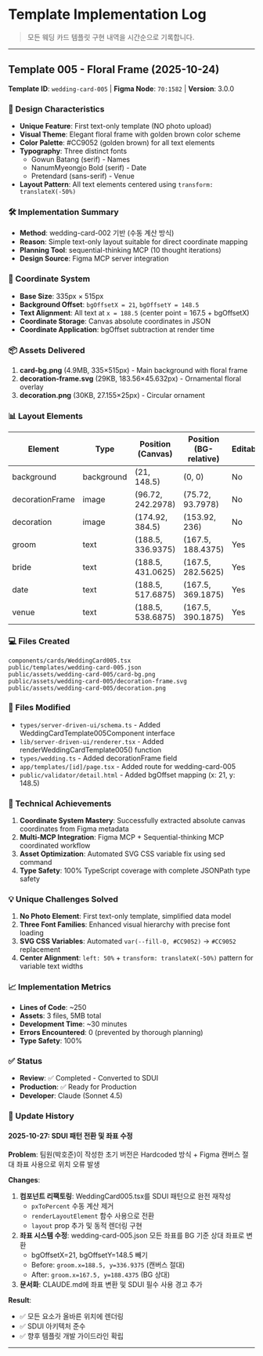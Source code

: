 # Template Implementation Log

> 모든 웨딩 카드 템플릿 구현 내역을 시간순으로 기록합니다.

---

## Template 005 - Floral Frame (2025-10-24)

**Template ID**: `wedding-card-005` | **Figma Node**: `70:1582` | **Version**: 3.0.0

### 🎨 Design Characteristics
- **Unique Feature**: First text-only template (NO photo upload)
- **Visual Theme**: Elegant floral frame with golden brown color scheme
- **Color Palette**: #CC9052 (golden brown) for all text elements
- **Typography**: Three distinct fonts
  - Gowun Batang (serif) - Names
  - NanumMyeongjo Bold (serif) - Date
  - Pretendard (sans-serif) - Venue
- **Layout Pattern**: All text elements centered using `transform: translateX(-50%)`

### 🛠️ Implementation Summary
- **Method**: wedding-card-002 기반 (수동 계산 방식)
- **Reason**: Simple text-only layout suitable for direct coordinate mapping
- **Planning Tool**: sequential-thinking MCP (10 thought iterations)
- **Design Source**: Figma MCP server integration

### 📐 Coordinate System
- **Base Size**: 335px × 515px
- **Background Offset**: `bgOffsetX = 21`, `bgOffsetY = 148.5`
- **Text Alignment**: All text at `x = 188.5` (center point = 167.5 + bgOffsetX)
- **Coordinate Storage**: Canvas absolute coordinates in JSON
- **Coordinate Application**: bgOffset subtraction at render time

### 📦 Assets Delivered
1. **card-bg.png** (4.9MB, 335×515px) - Main background with floral frame
2. **decoration-frame.svg** (29KB, 183.56×45.632px) - Ornamental floral overlay
3. **decoration.png** (30KB, 27.155×25px) - Circular ornament

### 📊 Layout Elements

| Element | Type | Position (Canvas) | Position (BG-relative) | Editable |
|---------|------|-------------------|------------------------|----------|
| background | background | (21, 148.5) | (0, 0) | No |
| decorationFrame | image | (96.72, 242.2978) | (75.72, 93.7978) | No |
| decoration | image | (174.92, 384.5) | (153.92, 236) | No |
| groom | text | (188.5, 336.9375) | (167.5, 188.4375) | Yes |
| bride | text | (188.5, 431.0625) | (167.5, 282.5625) | Yes |
| date | text | (188.5, 517.6875) | (167.5, 369.1875) | Yes |
| venue | text | (188.5, 538.6875) | (167.5, 390.1875) | Yes |

### 💻 Files Created
```
components/cards/WeddingCard005.tsx
public/templates/wedding-card-005.json
public/assets/wedding-card-005/card-bg.png
public/assets/wedding-card-005/decoration-frame.svg
public/assets/wedding-card-005/decoration.png
```

### 📝 Files Modified
- `types/server-driven-ui/schema.ts` - Added WeddingCardTemplate005Component interface
- `lib/server-driven-ui/renderer.tsx` - Added renderWeddingCardTemplate005() function
- `types/wedding.ts` - Added decorationFrame field
- `app/templates/[id]/page.tsx` - Added route for wedding-card-005
- `public/validator/detail.html` - Added bgOffset mapping (x: 21, y: 148.5)

### 🎯 Technical Achievements
1. **Coordinate System Mastery**: Successfully extracted absolute canvas coordinates from Figma metadata
2. **Multi-MCP Integration**: Figma MCP + Sequential-thinking MCP coordinated workflow
3. **Asset Optimization**: Automated SVG CSS variable fix using sed command
4. **Type Safety**: 100% TypeScript coverage with complete JSONPath type safety

### 💡 Unique Challenges Solved
1. **No Photo Element**: First text-only template, simplified data model
2. **Three Font Families**: Enhanced visual hierarchy with precise font loading
3. **SVG CSS Variables**: Automated `var(--fill-0, #CC9052)` → `#CC9052` replacement
4. **Center Alignment**: `left: 50%` + `transform: translateX(-50%)` pattern for variable text widths

### 📈 Implementation Metrics
- **Lines of Code**: ~250
- **Assets**: 3 files, 5MB total
- **Development Time**: ~30 minutes
- **Errors Encountered**: 0 (prevented by thorough planning)
- **Type Safety**: 100%

### ✅ Status
- **Review**: ✅ Completed - Converted to SDUI
- **Production**: ✅ Ready for Production
- **Developer**: Claude (Sonnet 4.5)

### 🔄 Update History

#### 2025-10-27: SDUI 패턴 전환 및 좌표 수정
**Problem**: 팀원(박호준)이 작성한 초기 버전은 Hardcoded 방식 + Figma 캔버스 절대 좌표 사용으로 위치 오류 발생

**Changes**:
1. **컴포넌트 리팩토링**: WeddingCard005.tsx를 SDUI 패턴으로 완전 재작성
   - `pxToPercent` 수동 계산 제거
   - `renderLayoutElement` 함수 사용으로 전환
   - `layout` prop 추가 및 동적 렌더링 구현
2. **좌표 시스템 수정**: wedding-card-005.json 모든 좌표를 BG 기준 상대 좌표로 변환
   - bgOffsetX=21, bgOffsetY=148.5 빼기
   - Before: `groom.x=188.5, y=336.9375` (캔버스 절대)
   - After: `groom.x=167.5, y=188.4375` (BG 상대)
3. **문서화**: CLAUDE.md에 좌표 변환 및 SDUI 필수 사용 경고 추가

**Result**:
- ✅ 모든 요소가 올바른 위치에 렌더링
- ✅ SDUI 아키텍처 준수
- ✅ 향후 템플릿 개발 가이드라인 확립

---

<!-- 새로운 템플릿은 아래에 추가하세요 -->
